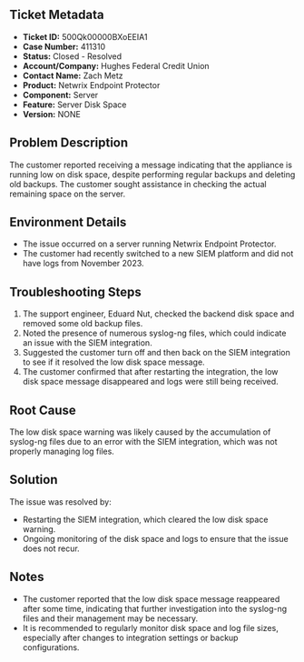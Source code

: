 ## Ticket Metadata
- **Ticket ID:** 500Qk00000BXoEEIA1
- **Case Number:** 411310
- **Status:** Closed - Resolved
- **Account/Company:** Hughes Federal Credit Union
- **Contact Name:** Zach Metz
- **Product:** Netwrix Endpoint Protector
- **Component:** Server
- **Feature:** Server Disk Space
- **Version:** NONE

## Problem Description
The customer reported receiving a message indicating that the appliance is running low on disk space, despite performing regular backups and deleting old backups. The customer sought assistance in checking the actual remaining space on the server.

## Environment Details
- The issue occurred on a server running Netwrix Endpoint Protector.
- The customer had recently switched to a new SIEM platform and did not have logs from November 2023.

## Troubleshooting Steps
1. The support engineer, Eduard Nut, checked the backend disk space and removed some old backup files.
2. Noted the presence of numerous syslog-ng files, which could indicate an issue with the SIEM integration.
3. Suggested the customer turn off and then back on the SIEM integration to see if it resolved the low disk space message.
4. The customer confirmed that after restarting the integration, the low disk space message disappeared and logs were still being received.

## Root Cause
The low disk space warning was likely caused by the accumulation of syslog-ng files due to an error with the SIEM integration, which was not properly managing log files.

## Solution
The issue was resolved by:
- Restarting the SIEM integration, which cleared the low disk space warning.
- Ongoing monitoring of the disk space and logs to ensure that the issue does not recur.

## Notes
- The customer reported that the low disk space message reappeared after some time, indicating that further investigation into the syslog-ng files and their management may be necessary.
- It is recommended to regularly monitor disk space and log file sizes, especially after changes to integration settings or backup configurations.